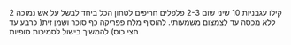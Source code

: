 2 קילו עגבניות
10 שיני שום
2-3 פלפלים חריפים
לטחון הכל ביחד
לבשל על אש נמוכה ללא מכסה עד לצמצום משמעותי.
להוסיף מלח פפריקה כף סוכר 
ושמן זית( כרבע עד חצי כוס)
להמשיך בישול לסמיכות סופיות
